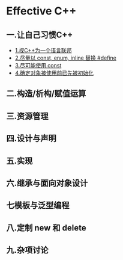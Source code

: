 # Effective C++

## 一.让自己习惯C++

+ [1.视C++为一个语言联邦]()
+ [2.尽量以 const, enum, inline 替换 #define]()
+ [3.尽可能使用 const]()
+ [4.确定对象被使用前已先被初始化]()

## 二.构造/析构/赋值运算



## 三.资源管理



## 四.设计与声明



## 五.实现



## 六.继承与面向对象设计





## 七模板与泛型编程



## 八.定制 new 和 delete



## 九.杂项讨论





